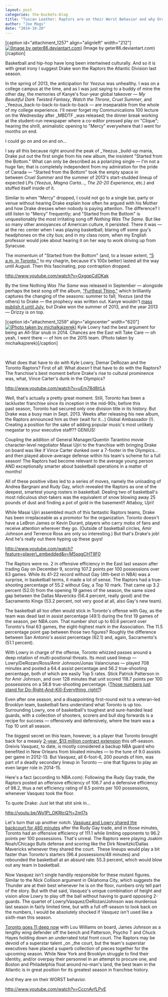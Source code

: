 ```yaml
---
layout: post
categories: the-buckets-blog
title: "Tuscan Leather: Raptors are on their Worst Behavior and why Drake is (partly) to blame"
author: "Joe Mags"
date: "2014-10-20"
---
```


\[caption id="attachment\_1257" align="alignleft" width="212"\][![(Image by geter86.deviantart.com)](/img/Drake.sketch-212x300.jpg)](http://www.thehighscreen.com/wp-content/uploads/2014/10/Drake.sketch-e1413658108331.jpg) (Image by geter86.deviantart.com)\[/caption\]

Basketball and hip-hop have long been intertwined culturally. And so it is with great irony I suggest Drake won the Raptors the Atlantic Division last season.

In the spring of 2013, the anticipation for _Yeezus_ was unhealthy. I was on a college campus at the time, and as I was just saying to a buddy of mine the other day, the memories of Kanye's four-year global takeover — _My Beautiful Dark Twisted Fantasy_, _Watch the Throne_, _Cruel Summer_, and _Yeezus_back-to-back-to-back-to-back — are inseparable from the whole of my college experience. I'll never forget my Communications 100 lecture on the Wednesday after _MBDTF _was released; the dinner break working at the student-run newspaper where a co-editor pressed play on "Clique"; hearing the shrill, animalistic opening to "Mercy" everywhere that I went for months on end.

I could go on and on and on...

I say all this because right around the peak of _Yeezus _build-up mania, Drake put out the first single from his new album, the insistent "Started from the Bottom." What can only be described as a polarizing single — I'm not a huge fan; that is completely independent from my admiration for the pride of Canada — "Started from the Bottom" took the empty space in between _Cruel Summer_ and the summer of 2013's start-studded lineup of expected LPs (_Yeezus_, _Magna Carta..., The 20-20 Experience_, etc.) and stuffed itself inside of it.

Similar to when "Mercy" dropped, I could not go to a single bar, party or venue without hearing Drake explain how often he argued with his Mother and how Drake dresses when nobody is paying attention. The difference? I still listen to "Mercy" frequently; and "Started from the Bottom" is unquestionably the most irritating song off _Nothing Was The Same_. But like so many other annoyances of American culture, it persisted. There it was — at the rec center when I was playing basketball; blaring off some guy's headphones on the city bus; and in my class room, when my English professor would joke about hearing it on her way to work driving up from Syracuse.

The momentum of "Started from the Bottom" (and, to a lesser extent, ["5 a.m. in Toronto,"](http://vimeo.com/63116931) to my chagrin, because it's 100x better) lasted all the way until August. Then this fascinating, pop contraption dropped.

http://www.youtube.com/watch?v=GxgqpCdOKak

By the time Nothing _Was The Same_ was released in September — alongside perhaps the best song off the album, ["Furthest Thing,"](http://www.youtube.com/watch?v=WozERhq0_gk) which brilliantly captures the changing of the seasons: summer to fall; _Yeezus_ (and the others) to Drake — the prophecy was written out. Kanye wouldn't [mass publish it until July](http://www.gq.com/entertainment/celebrities/201408/kanye-west?currentPage=1), but Drake won the summer of 2013, and the year 2013 — Drizzy is on top.

\[caption id="attachment\_1259" align="aligncenter" width="620"\][![(Photo taken by michalkajzerek)](/img/Lowry.jpg)](http://www.thehighscreen.com/wp-content/uploads/2014/10/Lowry.jpg) Kyle Lowry had the best argument for being an All-Star snub in 2014. Chances are the East will Take Care — oh yeah, I went there — of him on the 2015 team. (Photo taken by michalkajzerek)\[/caption\]

 

What does that have to do with Kyle Lowry, Demar DeRozan and the Toronto Raptors? First of all: What _doesn't_ that have to do with the Raptors? The franchise's best moment before Drake's rise to cultural prominence was, what, Vince Carter's dunk in the Olympics?

http://www.youtube.com/watch?v=uEm78d8lrLk

Well, that's actually a pretty great moment. Still, Toronto has been a lackluster franchise since its inception in the mid-90s; before this past season, Toronto had secured only one division title in its history. But Drake was a busy man in Sept. 2013. Weeks after releasing his new album, the Raptors announced him as their (wait for it...) Global Ambassador (!). Creating a position for the sake of adding popular music's most unlikely megastar to your executive staff?? GENIUS!

Coupling the addition of General Manager/Quentin Tarantino movie character-level negotiator Masai Ujiri to the franchise with bringing Drake on board was like if Vince Carter dunked over a 7-footer in the Olympics... and then played above-average defense within his team's scheme for a full season! The Raptors had become relevant to the average young person AND exceptionally smarter about basketball operations in a matter of months!

All of these positive vibes led to a series of moves, namely the unloading of Andrea Bargnani and Rudy Gay, which revealed the Raptors as one of the deepest, smartest young rosters in basketball. Dealing two of basketball's most ridiculous shot-takers was the equivalent of snow blowing away 25 pounds of dust and finding a pot of gold in the basement!! Attaboy, Ujiri!

While Masai Ujiri assembled much of this fantastic Raptors teams, Drake has been irreplaceable as a promotor for the organization. Toronto doesn't have a LeBron James or Kevin Durant, players who carry mobs of fans and receive attention wherever they go. (Outside of basketball circles, Amir Johnson and Terrence Ross are only so interesting.) But that's Drake's job! And he's really out there hyping up these guys!

http://www.youtube.com/watch?feature=player\_embedded&v=M5sqgCHT9F0

The Raptors were no. 2 in offensive efficiency in the East last season after trading Gay on December 9, scoring 107.2 points per 100 possessions over 63 games. While its 41-22 record without Gay (4th-best in NBA) was a surprise, in basketball terms, it made a lot of sense. The Raptors had a true-shooting percentage of 55.2 without Gay, a Top 10 mark. That came up 3.2 percent (52.0) from the opening 19 games of the season, the same sized gap between the Dallas Mavericks (56.4 percent, really good) and the Sacramento Kings (53.2 percent, not very good at all, also Gay's new team).

The basketball all too often would stick in Toronto's offense with Gay, as the team was dead last in assist percentage (49.1) during the first 19 games of the season, per NBA.com. That number shot up to 60.6 percent over Toronto's final 63 games, the eight-highest mark in the Association. The 11.5 percentage point gap between those two figures? Roughly the difference between San Antonio's assist percentage (62.1) and, again, Sacramento's (51.1 percent).

With Lowry in charge of the offense, Toronto whizzed passes around a deep rotation of multi-positional threats. Its most used lineup — Lowry/DeRozan/Ross/Amir Johnson/Jonas Valanciunas — played 708 minutes and posted a 64.4 assist percentage and 56.2 true-shooting percentage, both of which are easily Top 5 rates. Stick Patrick Patterson in for Amir Johnson, and over 128 minutes that unit scored 118.7 points per 100 possessions on a 58.8 true-shooting percentage. ([Those numbers just stand for Do-Right-And-Kill-Everything, right?](http://www.youtube.com/watch?v=TRLSQDCkcaA))

Even after one season, and a disappointing first-round exit to a veteran-led Brooklyn team, basketball fans understand what Toronto is up too. Surrounding Lowry, one of basketball's toughest and sure-handed lead guards, with a collection of shooters, scorers and bull dog forwards is a recipe for success — offensively and defensively, where the team was a Top 10 unit all season.

The biggest secret on this team, however, is a player that Toronto brought back for a measly [2-year, $13 million contract extension](http://www.usatoday.com/story/sports/nba/raptors/2014/07/09/greivis-vasquez-contract-toronto-free-agent-kyle-lowry/12441511/) this off-season. Greivis Vasquez, to date, is mostly considered a backup NBA guard who benefited in New Orleans from bloated minutes — to the tune of 9.0 assists per game in 2012-13. But Vasquez, all 6-foot-6, 200 pounds of him, was part of a deadly secondary lineup in Toronto — one that figures to play an even larger role in 2014-15.

Here's a fact (according to NBA.com): Following the Rudy Gay trade, the Raptors posted an offensive efficiency of 106.7 and a defensive efficiency of 98.2, thus a net efficiency rating of 8.5 points per 100 possessions, whenever Vasquez took the floor.

To quote Drake: Just let that shit sink in...

http://youtu.be/Wo1P\_OKRtcQ?t=2m17s

Let's turn that up another notch. [Vasquez and Lowry shared the backcourt for 480 minutes](http://stats.nba.com/teamLineups.html?TeamID=1610612761&pageNo=1&rowsPerPage=25&columnOrder=&MeasureType=Advanced&PerMode=Totals&filters=MIN*E*490&DateFrom=12%2F09%2F2013&GroupQuantity=2&sortField=OFF_RATING&sortOrder=DES) after the Rudy Gay trade, and in those minutes, Toronto had an offensive efficiency of 111.1 while limiting opponents to 96.2 points per 100 possessions. That's unreal. The Raptors were playing Joakim Noah/Chicago Bulls defense and scoring like the Dirk Nowitzki/Dallas Mavericks whenever they shared the court.  These lineups would play a bit faster than Toronto's starters (96.4 possessions/48 minutes) and rebounded the basketball at an absurd rate: 55.3 percent, which would blow out any team in basketball.

Now Vasquez isn't single handily responsible for these mutant figures. Similar to the Nick Collison argument in Oklahoma City, which suggests the Thunder are at their best whenever he is on the floor, numbers only tell part of the story. But with that said, Vasquez's unique combination of height and vision allow Lowry to play off the ball without having to guard opposing 2-guards. The quartet of Lowry/Vasquez/DeRozan/Johnson was murderous last season in fairly limited time, but with a full off-season to look back on the numbers, I would be absolutely shocked if Vasquez isn't used like a sixth-man this season.

[Toronto goes 11 deep now](http://grantland.com/the-triangle/do-the-raptors-have-too-much-depth/) with Lou Williams on board, James Johnson as a lengthy wing defender off the bench and Patterson, Psycho T and Chuck Hayes holding down an underrated total front court. The Raptors may be devoid of a superstar talent _on _the court, but the team's superstar executives have placed a superb collection of pieces together for the upcoming season. While New York and Brooklyn struggle to find their identity, and/or overpay their personnel in an attempt to procure one, and Boston and Philadelphia float around no-man's land, the best team in the Atlantic is in great position for its greatest season in franchise history.

And they are on their WORST behavior.

http://www.youtube.com/watch?v=CccnAvfLPvE

 
